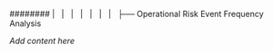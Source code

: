 ######## |   |   |   |   |   |   |   ├── Operational Risk Event Frequency Analysis

*Add content here*